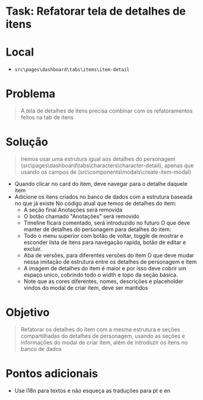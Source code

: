 
# Task: Refatorar tela de detalhes de itens

# Local
- `src\pages\dashboard\tabs\items\item-detail`

# Problema
> A tela de detalhes de itens precisa combinar com os refatoramentos feitos na tab de itens

# Solução
> Iremos usar uma estrutura igual aos detalhes do personagem (src\pages\dashboard\tabs\characters\character-detail), apenas que usando os campos de (src\components\modals\create-item-modal)
- Quando clicar no card do item, deve navegar para o detalhe daquele item
- Adicione os itens criados no banco de dados com a estrutura baseada no que já existe
No código atual que temos de detalhes do item:
    - A seção final Anotações será removida
    - O botão chamado "Anotações" será removido
    - Timeline ficará comentado, será introduzido no futuro
O que deve manter de detalhes do personagem para detalhes do item: 
    - Todo o menu superior com botão de voltar, toggle de mostrar e esconder lista de itens para navegação rapida, botão de editar e excluir.
    - Aba de versões, para diferentes versões do item
O que deve mudar nessa imitação de estrutura entre os detalhes de personagem e item
    - A imagem de detalhes do item é maior e por isso deve cobrir um espaço unico, cobrindo todo o width e topo da seção básica.
    - Note que as cores diferentes, nomes, descrições e placeholder vindos do modal de criar item, deve ser mantidos 

# Objetivo
> Refatorar os detalhes do item com a mesma estrutura e seções compartilhadas do detalhes de personagem, usando as seções e informações do modal de criar item, além de introduzir os itens no banco de dados

# Pontos adicionais
- Use i18n para textos e não esqueça as traduções para pt e en